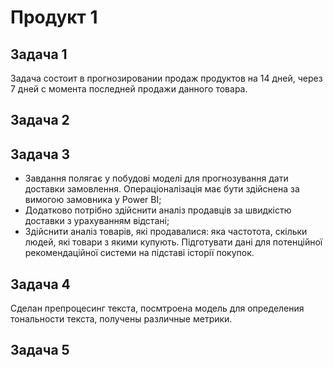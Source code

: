 # Продукт 1  

## Задача 1  
Задача состоит в прогнозировании продаж продуктов на 14 дней, через 7 дней с момента последней продажи данного товара.

## Задача 2  


## Задача 3  
- Завдання полягає у побудові моделі для прогнозування дати доставки замовлення. Операціоналізація має бути здійснена за вимогою замовника у Power BI;
- Додатково потрібно здійснити аналіз продавців за швидкістю доставки з урахуванням відстані;
- Здійснити аналіз товарів, які продавалися: яка частотота, скільки людей, які товари з якими купують. Підготувати дані для потенційної рекомендаційної системи на підставі історії покупок.

## Задача 4  
Сделан препроцесинг текста, посмтроена модель для определения тональности текста, получены различные метрики.

## Задача 5  
